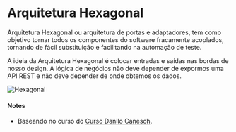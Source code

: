 # Arquitetura Hexagonal

Arquitetura Hexagonal ou arquitetura de portas e adaptadores, tem como objetivo tornar todos os componentes do software fracamente acoplados, tornando de fácil substituição e facilitando na automação de teste.

A ideia da Arquitetura Hexagonal é colocar entradas e saídas nas bordas de nosso design. A lógica de negócios não deve depender de expormos uma API REST e não deve depender de onde obtemos os dados.

![Hexagonal](https://github.com/juan-souza/arquitetura-hexagonal/blob/main/arqhexagonal/arquitetura-hexagonal.png)


#### Notes


- Baseando no curso do [Curso Danilo Canesch](https://github.com/DaniloCaneschi).
